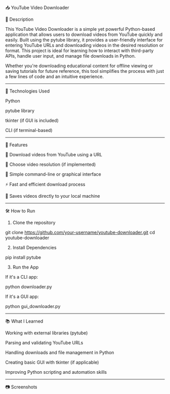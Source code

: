 

📥 YouTube Video Downloader

📌 Description

This YouTube Video Downloader is a simple yet powerful Python-based application that allows users to download videos from YouTube quickly and easily. Built using the pytube library, it provides a user-friendly interface for entering YouTube URLs and downloading videos in the desired resolution or format. This project is ideal for learning how to interact with third-party APIs, handle user input, and manage file downloads in Python.

Whether you're downloading educational content for offline viewing or saving tutorials for future reference, this tool simplifies the process with just a few lines of code and an intuitive experience.


---

🚀 Technologies Used

Python

pytube library

tkinter (if GUI is included)

CLI (if terminal-based)



---

🎯 Features

🔗 Download videos from YouTube using a URL

📁 Choose video resolution (if implemented)

💬 Simple command-line or graphical interface

⚡ Fast and efficient download process

📂 Saves videos directly to your local machine



---

🛠️ How to Run

1. Clone the repository

git clone https://github.com/your-username/youtube-downloader.git
cd youtube-downloader

2. Install Dependencies

pip install pytube

3. Run the App

If it's a CLI app:

python downloader.py

If it's a GUI app:

python gui_downloader.py


---

📚 What I Learned

Working with external libraries (pytube)

Parsing and validating YouTube URLs

Handling downloads and file management in Python

Creating basic GUI with tkinter (if applicable)

Improving Python scripting and automation skills



---

📷 Screenshots

